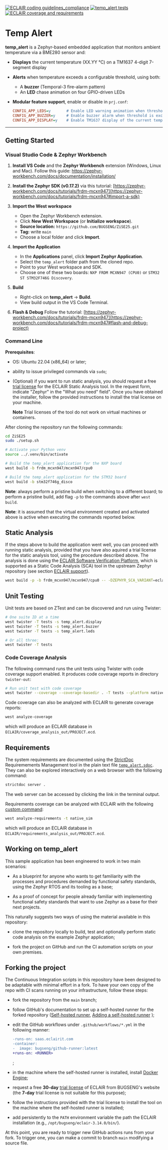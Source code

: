 [![ECLAIR coding guidelines_compliance](https://github.com/BUGSENG/ZiSE25/actions/workflows/ECLAIR_coding_guidelines_compliance.yml/badge.svg?branch=main&event=push)](https://github.com/BUGSENG/ZiSE25/actions/workflows/ECLAIR_coding_guidelines_compliance.yml)
[![temp_alert tests](https://github.com/BUGSENG/ZiSE25/actions/workflows/twister_tests.yml/badge.svg?branch=main)](https://github.com/BUGSENG/ZiSE25/actions/workflows/twister_tests.yml)
[![ECLAIR coverage and requirements](https://github.com/BUGSENG/ZiSE25/actions/workflows/ECLAIR_requirements_coverage.yml/badge.svg)](https://github.com/BUGSENG/ZiSE25/actions/workflows/ECLAIR_requirements_coverage.yml)

# Temp Alert

**temp_alert** is a Zephyr-based embedded application that monitors ambient temperature via a BME280 sensor and:

- **Displays** the current temperature (XX.YY °C) on a TM1637 4-digit 7-segment display
- **Alerts** when temperature exceeds a configurable threshold, using both:
  - A **buzzer** (Temporal-3 fire-alarm pattern)
  - An **LED** chase animation on four GPIO-driven LEDs
- **Modular feature support**, enable or disable in `prj.conf`:

    ```ini
    CONFIG_APP_LEDS=y       # Enable LED warning animation when threshold is exceeded
    CONFIG_APP_BUZZER=y     # Enable buzzer alarm when threshold is exceeded
    CONFIG_APP_DISPLAY=y    # Enable TM1637 display of the current temperature
    ```

---

## Getting Started

### Visual Studio Code & Zephyr Workbench

1. **Install VS Code** and the **Zephyr Workbench** extension (Windows, Linux and Mac).
   Follow this guide:
   https://zephyr-workbench.com/docs/documentation/installation/

2. **Install the Zephyr SDK (v0.17.2)** via this tutorial:
   [https://zephyr-workbench.com/docs/tutorials/frdm-mcxn947](https://zephyr-workbench.com/docs/tutorials/frdm-mcxn947#import-a-sdk)

3. **Import the West workspace**
   - Open the Zephyr Workbench extension.
   - Click **New West Workspace** (or **Initialize workspace**).
   - **Source location:** `https://github.com/BUGSENG/ZiSE25.git`
   - **Tag:** write `main`
   - Choose a local folder and click **Import**.

4. **Import the Application**
   - In the **Applications** panel, click **Import Zephyr Application**.
   - Select the `temp_alert` folder path from the cloned repo.
   - Point to your West workspace and SDK.
   - Choose one of these two boards: `NXP FRDM MCXN947 (CPU0)` or `STM32 ST STM32F746G Discovery`.

5. **Build**
   - Right-click on **temp_alert** -> **Build**.
   - View build output in the VS Code Terminal.

6. **Flash & Debug**
   Follow the tutorial:
   [https://zephyr-workbench.com/docs/tutorials/frdm-mcxn947](https://zephyr-workbench.com/docs/tutorials/frdm-mcxn947#flash-and-debug-project)

### Command Line

**Prerequisites**:

- OS: Ubuntu 22.04 (x86_64) or later;
- ability to issue privileged commands via `sudo`;
- (Optional) if you want to run static analysis, you should request a free
  [trial license](https://www.bugseng.com/eclair-request-trial/) for the ECLAIR Static Analysis tool.
  In the request form, indicate "Zephyr" in the "What you need" field". Once you have obtained the installer,
  follow the provided instructions to install the trial license on your machine.

  **Note** Trial licenses of the tool do not work on virtual machines or containers.

After cloning the repository run the following commands:
```bash
cd ZiSE25
sudo ./setup.sh

# Activate your Python venv
source ../.venv/bin/activate

# Build the temp_alert application for the NXP board
west build -b frdm_mcxn947/mcxn947/cpu0

# Build the temp_alert application for the STM32 board
west build -b stm32f746g_disco
```

**Note**: always perform a pristine build when switching to a different board;
to perform a pristine build, add flag `-p` to the commands above after `west build`.

**Note**: it is assumed that the virtual environment created and activated above is active
when executing the commands reported below.

## Static Analysis

If the steps above to build the application went well, you can proceed
with running static analysis, provided that you have also aquired a trial license for the static analysis tool, using the procedure described above.
The analysis is done using the [ECLAIR Software Verification
Platform](https://www.bugseng.com/eclair-static-analysis-tool), which
is supported as a Static Code Analysis (SCA) tool in the upstream
Zephyr repository (see section [ECLAIR support](https://docs.zephyrproject.org/latest/develop/sca/eclair.html)).

```bash
west build -p -b frdm_mcxn947/mcxn947/cpu0 -- -DZEPHYR_SCA_VARIANT=eclair
```

## Unit Testing

Unit tests are based on ZTest and can be discovered and run using Twister:

```bash
# One suite ID at a time
west twister -T tests -s temp_alert.display
west twister -T tests -s temp_alert.buzzer
west twister -T tests -s temp_alert.leds
```

```bash
# Or all three:
west twister -T tests
```

### Code Coverage Analysis

The following command runs the unit tests using Twister with code coverage support
enabled. It produces code coverage reports in directory `twister-out`:

```bash
# Run unit test with code coverage
west twister --coverage --coverage-basedir . -T tests --platform native_sim
```

Code coverage can also be analyzed with ECLAIR to generate coverage reports:
```bash
west analyze-coverage
```
which will produce an ECLAIR database in
`ECLAIR/coverage_analysis_out/PROJECT.ecd`.

## Requirements

The system requirements are documented using the
[StrictDoc](https://github.com/strictdoc-project/strictdoc)
Requiremements Management tool in the plain text file
[`temp_alert.sdoc`](./temp_alert.sdoc). They can also be explored interactively on a web browser
with the following command:

```bash
strictdoc server .
```

The web server can be accessed by clicking the link in the terminal output.

Requirements coverage can be analyzed with ECLAIR with the following
[custom command](./scripts/analyze_requirements_cmd.py):
```bash
west analyze-requirements -t native_sim
```
which will produce an ECLAIR database in
`ECLAIR/requirements_analysis_out/PROJECT.ecd`.

## Working on temp_alert

This sample application has been engineered to work in two main scenarios:

- As a blueprint for anyone who wants to get familiarity with the
  processes and procedures demanded by functional safety standards,
  using the Zephyr RTOS and its tooling as a base;

- As a proof of concept for people already familiar with implementing
  functional safety standards that want to use Zephyr as a base for
  their next projects.

This naturally suggests two ways of using the material available in this repository:

- clone the repository locally to build, test and optionally perform
  static code analysis on the example Zephyr application;

- fork the project on GitHub and run the CI automation scripts on your
  own premises.

## Forking the project

The Continuous Integration scripts in this repository have been
designed to be adaptable with minimal effort in a fork. To have your
own copy of the repo with CI scans running on your infrastructure,
follow these steps:

- fork the repository from the `main` branch;

- follow GitHub's documentation to set up a self-hosted runner for the forked repository ([Self-hosted runner](https://docs.github.com/en/actions/concepts/runners/self-hosted-runners), [Adding a self-hosted runner](https://docs.github.com/en/actions/how-tos/manage-runners/self-hosted-runners/add-runners) );

- edit the  GitHub workflows under `.github/workflows/*.yml` in the following manner:
  ```diff
  -runs-on: saas.eclairit.com
  -container:
  -  image: bugseng/github-runner:latest
  +runs-on: <RUNNER>
  ```
  ;

- in the machine where the self-hosted runner is installed, install
  [Docker Engine](https://docs.docker.com/engine/install/ubuntu/);

- request a free **30-day** [trial license](https://www.bugseng.com/eclair-request-trial/#request) of
  ECLAIR from BUGSENG's website (the **7-day** trial license is not
  suitable for this purpose);

- follow the instructions provided with the trial license to install
  the tool on the machine where the self-hosted runner is installed;

- add persistently to the `PATH` environment variable the path the ECLAIR installation (e.g., `/opt/bugseng/eclair-3.14.0/bin/`).

At this point, you are ready to trigger new GitHub actions runs from
your fork. To trigger one, you can make a commit to branch `main`
modifying a source file.
